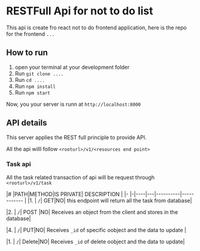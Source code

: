 # RESTFull Api for not to do list

This api is create fro react not to do frontend application, here is the repo for the frontend `...`

## How to run

1. open your terminal at your development folder
2. Run `git clone ....`
3. Run `cd ....`
4. Run `npm install`
5. Run `npm start`

Now, you your server is runn at `http://localhost:8000`

## API details

This server applies the REST full principle to provide API.

All the api willl follow  `<rooturl>/v1/<resources end point>`

 ### Task api
 All the task related transaction of api will be request through `<rooturl>/v1/task`

 |# |PATH|METHOD|IS PRIVATE| DESCRIPTION |
 |- |-|----|---|----------|------------ |
 |1. | `/`| GET|NO| this endpoint will return all the task from database|

 |2. | `/`| POST |NO| Receives an object from the client and stores in the database|

 |4. | `/`| PUT|NO| Receives `_id` of specific oobject and the data to update |

 |1. | `/`| Delete|NO| Receives `_id` of delete oobject and the data to update|

